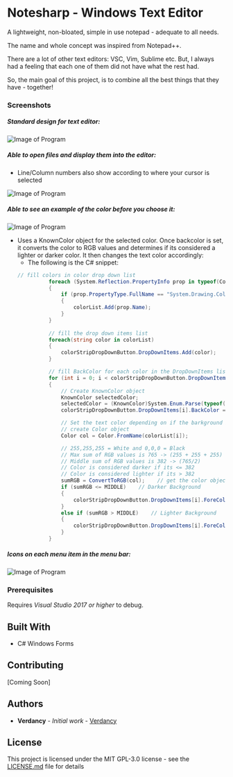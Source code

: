 # Notesharp - Windows Text Editor

A lightweight, non-bloated, simple in use notepad - adequate to all needs.

The name and whole concept was inspired from Notepad++.


There are a lot of other text editors: VSC, Vim, Sublime etc. 
But, I always had a feeling that each one of them did not have what the rest had.

So, the main goal of this project, is to combine all the best things that they have - together!


### Screenshots

##### Standard design for text editor:

![Image of Program](img/Image1.png)

##### Able to open files and display them into the editor:

* Line/Column numbers also show according to where your cursor is selected

![Image of Program](img/Image2.png)

##### Able to see an example of the color before you choose it:

![Image of Program](img/Image3.png)


* Uses a KnownColor object for the selected color. Once backcolor is set, it converts the color to RGB values and
determines if its considered a lighter or darker color. It then changes the text color accordingly:
  * The following is the C# snippet:
  ```csharp
  // fill colors in color drop down list
            foreach (System.Reflection.PropertyInfo prop in typeof(Color).GetProperties())
            {
                if (prop.PropertyType.FullName == "System.Drawing.Color")
                {
                    colorList.Add(prop.Name);     
                }
            }
           
            // fill the drop down items list
            foreach(string color in colorList)
            {
                colorStripDropDownButton.DropDownItems.Add(color);
            }

            // fill BackColor for each color in the DropDownItems list
            for (int i = 0; i < colorStripDropDownButton.DropDownItems.Count; i++)
            {
                // Create KnownColor object
                KnownColor selectedColor;
                selectedColor = (KnownColor)System.Enum.Parse(typeof(KnownColor), colorList[i]);    // parse to a KnownColor
                colorStripDropDownButton.DropDownItems[i].BackColor = Color.FromKnownColor(selectedColor);    // set the BackColor to its appropriate list item

                // Set the text color depending on if the barkground is darker or lighter
                // create Color object
                Color col = Color.FromName(colorList[i]);

                // 255,255,255 = White and 0,0,0 = Black
                // Max sum of RGB values is 765 -> (255 + 255 + 255)
                // Middle sum of RGB values is 382 -> (765/2)
                // Color is considered darker if its <= 382
                // Color is considered lighter if its > 382
                sumRGB = ConvertToRGB(col);    // get the color objects sum of the RGB value
                if (sumRGB <= MIDDLE)    // Darker Background
                {
                    colorStripDropDownButton.DropDownItems[i].ForeColor = Color.White;    // set to White text
                }
                else if (sumRGB > MIDDLE)    // Lighter Background
                {
                    colorStripDropDownButton.DropDownItems[i].ForeColor = Color.Black;    // set to Black text
                }
            }
  ```


##### Icons on each menu item in the menu bar:

![Image of Program](img/Image4.png)

### Prerequisites

Requires *Visual Studio 2017 or higher* to debug. 

## Built With

* C# Windows Forms

## Contributing

[Coming Soon]

## Authors

* **Verdancy** - *Initial work* - [Verdancy]( https://github.com/Verdancy )

## License

This project is licensed under the MIT GPL-3.0 license - see the [LICENSE.md](LICENSE.md) file for details
